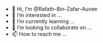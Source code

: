 - 👋 Hi, I’m @Rafath-Bin-Zafar-Auvee
- 👀 I’m interested in ...
- 🌱 I’m currently learning ...
- 💞️ I’m looking to collaborate on ...
- 📫 How to reach me ...

<!---
Rafath-Bin-Zafar-Auvee/Rafath-Bin-Zafar-Auvee is a ✨ special ✨ repository because its `README.md` (this file) appears on your GitHub profile.
You can click the Preview link to take a look at your changes.
--->
